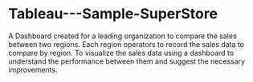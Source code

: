 # Tableau---Sample-SuperStore
A Dashboard created for a leading organization to compare the sales between two regions. Each region operators to record the sales data to compare by region. To visualize the sales data using a dashboard to understand the performance between them and suggest the necessary improvements.
